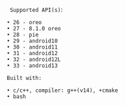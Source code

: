  `` Supported API(s)``: 
 ```
 • 26 - oreo
 • 27 - 8.1.0 oreo
 • 28 - pie
 • 29 - android10
 • 30 - android11
 • 31 - android12
 • 32 - android12L
 • 33 - android13

 ````
`` Built with: ``
```
• c/c++, compiler: g++(v14), +cmake
• bash
````

    



